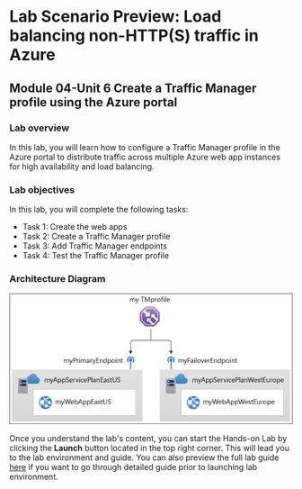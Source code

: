 # Lab Scenario Preview: Load balancing non-HTTP(S) traffic in Azure

## Module 04-Unit 6 Create a Traffic Manager profile using the Azure portal

### Lab overview

In this lab, you will learn how to configure a Traffic Manager profile in the Azure portal to distribute traffic across multiple Azure web app instances for high availability and load balancing.

### Lab objectives
  
In this lab, you will complete the following tasks:

+ Task 1: Create the web apps
+ Task 2: Create a Traffic Manager profile
+ Task 3: Add Traffic Manager endpoints
+ Task 4: Test the Traffic Manager profile

### Architecture Diagram
![](media/M4-U6.png) 

Once you understand the lab's content, you can start the Hands-on Lab by clicking the **Launch** button located in the top right corner. This will lead you to the lab environment and guide. You can also preview the full lab guide [here](https://experience.cloudlabs.ai/#/labguidepreview/486031b8-1a73-4ab4-a45f-493d9a33f875) if you want to go through detailed guide prior to launching lab environment.









